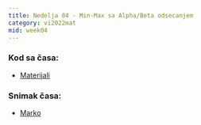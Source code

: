 ```yaml
---
title: Nedelja 04 - Min-Max sa Alpha/Beta odsecanjem
category: vi2022mat
mid: week04
---
```


### Kod sa časa:

- <a target="_blank" href="https://github.com/matfvi/vi/tree/master/2023.2024/04_MinMax_AlphaBeta/">Materijali</a>

### Snimak časa:
  - <a target="_blank" href="https://youtu.be/4bJ_WmMR6rA">Marko</a>


